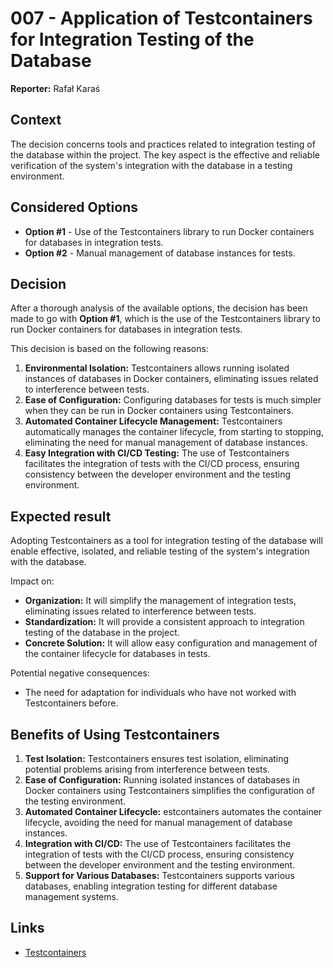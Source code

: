 ﻿# 007 - Application of Testcontainers for Integration Testing of the Database

**Reporter:** Rafał Karaś

## Context

The decision concerns tools and practices related to integration testing of the database within the project. The key aspect is the effective and reliable verification of the system's integration with the database in a testing environment.

## Considered Options

- **Option #1** - Use of the Testcontainers library to run Docker containers for databases in integration tests.
- **Option #2** - Manual management of database instances for tests.

## Decision

After a thorough analysis of the available options, the decision has been made to go with **Option #1**, which is the use of the Testcontainers library to run Docker containers for databases in integration tests.

This decision is based on the following reasons:
1. **Environmental Isolation:** Testcontainers allows running isolated instances of databases in Docker containers, eliminating issues related to interference between tests.
2. **Ease of Configuration:** Configuring databases for tests is much simpler when they can be run in Docker containers using Testcontainers.
3. **Automated Container Lifecycle Management:** Testcontainers automatically manages the container lifecycle, from starting to stopping, eliminating the need for manual management of database instances.
4. **Easy Integration with CI/CD Testing:** The use of Testcontainers facilitates the integration of tests with the CI/CD process, ensuring consistency between the developer environment and the testing environment.

## Expected result

Adopting Testcontainers as a tool for integration testing of the database will enable effective, isolated, and reliable testing of the system's integration with the database.

Impact on:
- **Organization:** It will simplify the management of integration tests, eliminating issues related to interference between tests.
- **Standardization:** It will provide a consistent approach to integration testing of the database in the project.
- **Concrete Solution:** It will allow easy configuration and management of the container lifecycle for databases in tests.

Potential negative consequences:
- The need for adaptation for individuals who have not worked with Testcontainers before.

## Benefits of Using Testcontainers

1. **Test Isolation:** Testcontainers ensures test isolation, eliminating potential problems arising from interference between tests.
2. **Ease of Configuration:** Running isolated instances of databases in Docker containers using Testcontainers simplifies the configuration of the testing environment.
3. **Automated Container Lifecycle:** estcontainers automates the container lifecycle, avoiding the need for manual management of database instances.
4. **Integration with CI/CD:** The use of Testcontainers facilitates the integration of tests with the CI/CD process, ensuring consistency between the developer environment and the testing environment.
5. **Support for Various Databases:** Testcontainers supports various databases, enabling integration testing for different database management systems.

## Links

- [Testcontainers](https://testcontainers.com/guides/getting-started-with-testcontainers-for-dotnet/)
